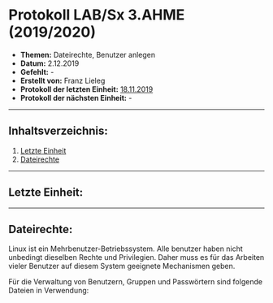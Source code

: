 # Protokoll LAB/Sx 3.AHME (2019/2020)

* **Themen:** Dateirechte, Benutzer anlegen
* **Datum:** 2.12.2019
* **Gefehlt:** -
* **Erstellt von:** Franz Lieleg 
* **Protokoll der letzten Einheit:** [18.11.2019](https://github.com/HTLMechatronics/m17-3ahme-la1-sx/blob/liefrm17/SxLab%20Protokolle/protokoll-1_liefrm17_2019-11-18.md)
* **Protokoll der nächsten Einheit:** -

---------------------------------------------------------------------------------------------------------------------------------------
## Inhaltsverzeichnis:

1. [Letzte Einheit](#letzte-einheit)
1. [Dateirechte](#dateirechte)






-------------------------------------------------------------------------------------------------------------------------------------------
## Letzte Einheit:
-------------------------------------------------------------------------------------------------------------------------------------------
## Dateirechte:
Linux ist ein Mehrbenutzer-Betriebssystem. Alle benutzer haben nicht unbedingt dieselben Rechte und Privilegien. Daher muss es für das Arbeiten vieler Benutzer auf diesem System geeignete Mechanismen geben.

Für die Verwaltung von Benutzern, Gruppen und Passwörtern sind folgende Dateien in Verwendung:
